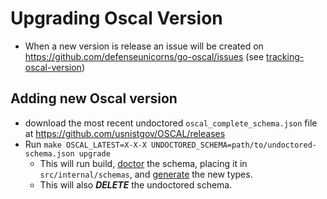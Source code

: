 # Upgrading Oscal Version
- When a new version is release an issue will be created on https://github.com/defenseunicorns/go-oscal/issues (see [tracking-oscal-version](./tracking-oscal-versions.md))
  
## Adding new Oscal version
- download the most recent undoctored `oscal_complete_schema.json` file at https://github.com/usnistgov/OSCAL/releases
- Run `make OSCAL_LATEST=X-X-X UNDOCTORED_SCHEMA=path/to/undoctored-schema.json upgrade`
    - This will run build, [doctor](./commands/doctor.md) the schema, placing it in `src/internal/schemas`, and [generate](./generating-types.md) the new types.
    - This will also ***DELETE*** the undoctored schema.